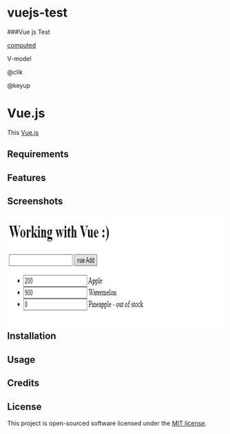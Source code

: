 # vuejs-test
###Vue js Test

[computed](https://v2.vuejs.org/v2/guide/computed.html?redirect=true)

V-model

@clik

@keyup



# Vue.js

This [Vue.js](https://v2.vuejs.org)

## Requirements

## Features

## Screenshots

<img align="right" height="270px" alt="Coding" src="public\img\Screenshot 2022-03-21-114517.png" />

## Installation

## Usage

## Credits

## License

This project is open-sourced software licensed under the [MIT license](LICENSE.md).
